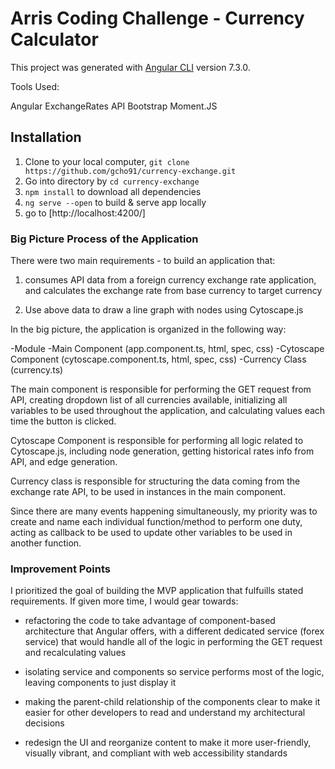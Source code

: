 # Arris Coding Challenge - Currency Calculator

This project was generated with [Angular CLI](https://github.com/angular/angular-cli) version 7.3.0.

Tools Used:

Angular
ExchangeRates API
Bootstrap
Moment.JS

## Installation

1. Clone to your local computer, `git clone https://github.com/gcho91/currency-exchange.git`
2. Go into directory by `cd currency-exchange`
3. `npm install` to download all dependencies
4. `ng serve --open` to build & serve app locally
4. go to [http://localhost:4200/]

### Big Picture Process of the Application

There were two main requirements - to build an application that:

1) consumes API data from a foreign currency exchange rate application, and calculates the exchange rate from base currency to target currency

2) Use above data to draw a line graph with nodes using Cytoscape.js

In the big picture, the application is organized in the following way:

-Module
-Main Component (app.component.ts, html, spec, css)
-Cytoscape Component (cytoscape.component.ts, html, spec, css)
-Currency Class (currency.ts)

The main component is responsible for performing the GET request from API, creating dropdown list of all currencies available, initializing all variables to be used throughout the application, and calculating values each time the button is clicked.

Cytoscape Component is responsible for performing all logic related to Cytoscape.js, including node generation, getting historical rates info from API, and edge generation.

Currency class is responsible for structuring the data coming from the exchange rate API, to be used in instances in the main component.

Since there are many events happening simultaneously, my priority was to create and name each individual function/method to perform one duty, acting as callback to be used to update other variables to be used in another function.


### Improvement Points

I prioritized the goal of building the MVP application that fulfuills stated requirements. If given more time, I would gear towards: 

- refactoring the code to take advantage of component-based architecture that Angular offers, with a different dedicated service (forex service) that would handle all of the logic in performing the GET request and recalculating values

- isolating service and components so service performs most of the logic, leaving components to just display it

- making the parent-child relationship of the components clear to make it easier for other developers to read and understand my architectural decisions

- redesign the UI and reorganize content to make it more user-friendly, visually vibrant, and compliant with web accessibility standards

